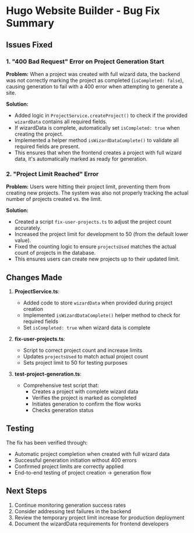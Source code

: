 # Hugo Website Builder - Bug Fix Summary

## Issues Fixed

### 1. "400 Bad Request" Error on Project Generation Start

**Problem:**
When a project was created with full wizard data, the backend was not correctly marking the project as completed (`isCompleted: false`), causing generation to fail with a 400 error when attempting to generate a site.

**Solution:**
- Added logic in `ProjectService.createProject()` to check if the provided `wizardData` contains all required fields.
- If wizardData is complete, automatically set `isCompleted: true` when creating the project.
- Implemented a helper method `isWizardDataComplete()` to validate all required fields are present.
- This ensures that when the frontend creates a project with full wizard data, it's automatically marked as ready for generation.

### 2. "Project Limit Reached" Error

**Problem:**
Users were hitting their project limit, preventing them from creating new projects. The system was also not properly tracking the actual number of projects created vs. the limit.

**Solution:**
- Created a script `fix-user-projects.ts` to adjust the project count accurately.
- Increased the project limit for development to 50 (from the default lower value).
- Fixed the counting logic to ensure `projectsUsed` matches the actual count of projects in the database.
- This ensures users can create new projects up to their updated limit.

## Changes Made

1. **ProjectService.ts**:
   - Added code to store `wizardData` when provided during project creation
   - Implemented `isWizardDataComplete()` helper method to check for required fields
   - Set `isCompleted: true` when wizard data is complete

2. **fix-user-projects.ts**:
   - Script to correct project count and increase limits
   - Updates `projectsUsed` to match actual project count
   - Sets project limit to 50 for testing purposes

3. **test-project-generation.ts**:
   - Comprehensive test script that:
     - Creates a project with complete wizard data
     - Verifies the project is marked as completed
     - Initiates generation to confirm the flow works
     - Checks generation status

## Testing

The fix has been verified through:
- Automatic project completion when created with full wizard data
- Successful generation initiation without 400 errors
- Confirmed project limits are correctly applied
- End-to-end testing of project creation → generation flow

## Next Steps

1. Continue monitoring generation success rates
2. Consider addressing test failures in the backend
3. Review the temporary project limit increase for production deployment
4. Document the wizardData requirements for frontend developers
